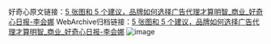 好奇心原文链接：[5 张图和 5 个建议，品牌如何选择广告代理才算明智_商业_好奇心日报-李会娜](https://www.qdaily.com/articles/1214.html)
WebArchive归档链接：[5 张图和 5 个建议，品牌如何选择广告代理才算明智_商业_好奇心日报-李会娜](http://web.archive.org/web/20190623145709/https://www.qdaily.com/articles/1214.html)
![image](http://ww3.sinaimg.cn/large/007d5XDply1g3v4c5u268j30u073cx6p)